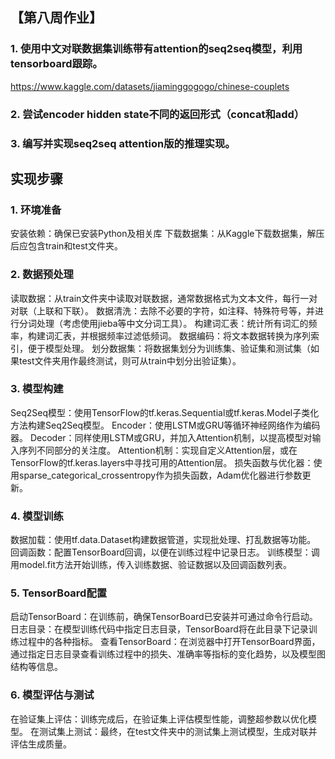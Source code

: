 ## 【第八周作业】

### 1. 使用中文对联数据集训练带有attention的seq2seq模型，利用tensorboard跟踪。
https://www.kaggle.com/datasets/jiaminggogogo/chinese-couplets
### 2. 尝试encoder hidden state不同的返回形式（concat和add）
### 3. 编写并实现seq2seq attention版的推理实现。

## 实现步骤
### 1. 环境准备
‌安装依赖‌：确保已安装Python及相关库
‌下载数据集‌：从Kaggle下载数据集，解压后应包含train和test文件夹。
### 2. 数据预处理
‌读取数据‌：从train文件夹中读取对联数据，通常数据格式为文本文件，每行一对对联（上联和下联）。
‌数据清洗‌：去除不必要的字符，如注释、特殊符号等，并进行分词处理（考虑使用jieba等中文分词工具）。
‌构建词汇表‌：统计所有词汇的频率，构建词汇表，并根据频率过滤低频词。
‌数据编码‌：将文本数据转换为序列索引，便于模型处理。
‌划分数据集‌：将数据集划分为训练集、验证集和测试集（如果test文件夹用作最终测试，则可从train中划分出验证集）。
### 3. 模型构建
‌Seq2Seq模型‌：使用TensorFlow的tf.keras.Sequential或tf.keras.Model子类化方法构建Seq2Seq模型。
‌Encoder‌：使用LSTM或GRU等循环神经网络作为编码器。
‌Decoder‌：同样使用LSTM或GRU，并加入Attention机制，以提高模型对输入序列不同部分的关注度。
‌Attention机制‌：实现自定义Attention层，或在TensorFlow的tf.keras.layers中寻找可用的Attention层。
‌损失函数与优化器‌：使用sparse_categorical_crossentropy作为损失函数，Adam优化器进行参数更新。
### 4. 模型训练
‌数据加载‌：使用tf.data.Dataset构建数据管道，实现批处理、打乱数据等功能。
‌回调函数‌：配置TensorBoard回调，以便在训练过程中记录日志。
‌训练模型‌：调用model.fit方法开始训练，传入训练数据、验证数据以及回调函数列表。
### 5. TensorBoard配置
‌启动TensorBoard‌：在训练前，确保TensorBoard已安装并可通过命令行启动。
‌日志目录‌：在模型训练代码中指定日志目录，TensorBoard将在此目录下记录训练过程中的各种指标。
‌查看TensorBoard‌：在浏览器中打开TensorBoard界面，通过指定日志目录查看训练过程中的损失、准确率等指标的变化趋势，以及模型图结构等信息。
### 6. 模型评估与测试
‌在验证集上评估‌：训练完成后，在验证集上评估模型性能，调整超参数以优化模型。
‌在测试集上测试‌：最终，在test文件夹中的测试集上测试模型，生成对联并评估生成质量。